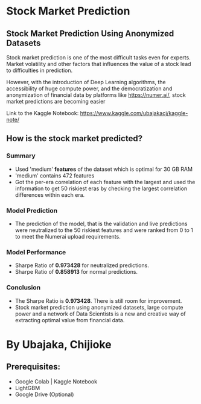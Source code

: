 # Stock Market Prediction

## Stock Market Prediction Using Anonymized Datasets 

Stock market prediction is one of the most difficult tasks even for experts. Market volatility and other factors that influences the value of a stock lead to difficulties in prediction.

However, with the introduction of Deep Learning algorithms, the accessibility of huge compute power, and the democratization and anonymization of financial data by platforms like https://numer.ai/, stock market predictions are becoming easier

Link to the Kaggle Notebook: https://www.kaggle.com/ubajakacj/kaggle-note/

## How is the stock market predicted?
### Summary
- Used 'medium' __features__ of the dataset which is optimal for 30 GB RAM
- 'medium' contains 472 features
- Got the per-era correlation of each feature with the largest and used the information to get 50 riskiest eras by checking the largest correlation differences within each era.

### Model Prediction
- The prediction of the model, that is the validation and live predictions were neutralized to the 50 riskiest features and were ranked from 0 to 1 to meet the Numerai upload requirements.

### Model Performance
- Sharpe Ratio of __0.973428__ for neutralized predictions.
- Sharpe Ratio of __0.858913__ for normal predictions.

### Conclusion
- The Sharpe Ratio is __0.973428__. There is still room for improvement.
- Stock market prediction using anonymized datasets, large compute power and a network of Data Scientists is a new and creative way of extracting optimal value from financial data.


# By Ubajaka, Chijioke

## Prerequisites:
- Google Colab | Kaggle Notebook
- LightGBM
- Google Drive (Optional)
